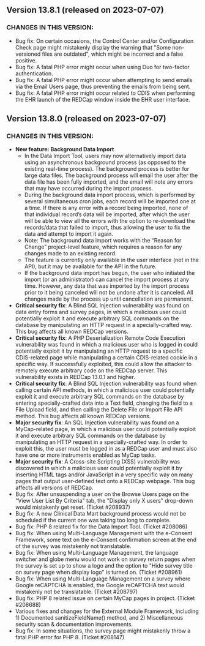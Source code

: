 ## Version 13.8.1 (released on 2023-07-07)
### CHANGES IN THIS VERSION:

- Bug fix: On certain occasions, the Control Center and/or Configuration Check page might mistakenly display the warning that "Some non-versioned files are outdated", which might be incorrect and a false positive.
- Bug fix: A fatal PHP error might occur when using Duo for two-factor authentication.
- Bug fix: A fatal PHP error might occur when attempting to send emails via the Email Users page, thus preventing the emails from being sent.
- Bug fix: A fatal PHP error might occur related to CDIS when performing the EHR launch of the REDCap window inside the EHR user interface.

## Version 13.8.0 (released on 2023-07-07)
### CHANGES IN THIS VERSION:

- **New feature: Background Data Import**
    - In the Data Import Tool, users may now alternatively import data using an asynchronous background process (as opposed to the existing real-time process). The background process is better for large data files. The background process will email the user after the data file has been fully imported, and the email will note any errors that may have occurred during the import process.
    - During the background data import process, which is performed by several simultaneous cron jobs, each record will be imported one at a time. If there is any error with a record being imported, none of that individual record’s data will be imported, after which the user will be able to view all the errors with the option to re-download the records/data that failed to import, thus allowing the user to fix the data and attempt to import it again.
    - Note: The background data import works with the “Reason for Change” project-level feature, which requires a reason for any changes made to an existing record.
    - The feature is currently only available in the user interface (not in the API), but it may be available for the API in the future.
    - If the background data import has begun, the user who initiated the import (or an administrator) can cancel the import process at any time. However, any data that was imported by the import process prior to it being canceled will not be undone after it is canceled. All changes made by the process up until cancellation are permanent.
- **Critical security fix**: A Blind SQL Injection vulnerability was found on data entry forms and survey pages, in which a malicious user could potentially exploit it and execute arbitrary SQL commands on the database by manipulating an HTTP request in a specially-crafted way. This bug affects all known REDCap versions.
- **Critical security fix**: A PHP Deserialization Remote Code Execution vulnerability was found in which a malicious user who is logged in could potentially exploit it by manipulating an HTTP request to a specific CDIS-related page while manipulating a certain CDIS-related cookie in a specific way. If successfully exploited, this could allow the attacker to remotely execute arbitrary code on the REDCap server. This vulnerability exists in REDCap 13.0.1 and higher.
- **Critical security fix**: A Blind SQL Injection vulnerability was found when calling certain API methods, in which a malicious user could potentially exploit it and execute arbitrary SQL commands on the database by entering specially-crafted data into a Text field, changing the field to a File Upload field, and then calling the Delete File or Import File API method. This bug affects all known REDCap versions.
- **Major security fix**: An SQL Injection vulnerability was found on a MyCap-related page, in which a malicious user could potentially exploit it and execute arbitrary SQL commands on the database by manipulating an HTTP request in a specially-crafted way. In order to exploit this, the user must be logged in as a REDCap user and must also have one or more instruments enabled as MyCap tasks.
- **Major security fix**: A Cross-site Scripting (XSS) vulnerability was discovered in which a malicious user could potentially exploit it by inserting HTML tags and/or JavaScript in a very specific way on many pages that output user-defined text onto a REDCap webpage. This bug affects all versions of REDCap.
- Bug fix: After unsuspending a user on the Browse Users page on the "View User List By Criteria" tab, the "Display only X users" drop-down would mistakenly get reset. (Ticket #208937)
- Bug fix: A new Clinical Data Mart background process would not be scheduled if the current one was taking too long to complete.
- Bug fix: PHP 8 related fix for the Data Import Tool. (Ticket #208086)
- Bug fix: When using Multi-Language Management with the e-Consent Framework, some text on the e-Consent confirmation screen at the end of the survey was mistakenly not translatable.
- Bug fix: When using Multi-Language Management, the language switcher and globe menu would not work on survey return pages when the survey is set up to show a logo and the option to "Hide survey title on survey page when display logo" is turned on. (Ticket #208961)
- Bug fix: When using Multi-Language Management on a survey where Google reCAPTCHA is enabled, the Google reCAPTCHA text would mistakenly not be translatable. (Ticket #208797)
- Bug fix: PHP 8 related issue on certain MyCap pages in project. (Ticket #208688)
- Various fixes and changes for the External Module Framework, including 1) Documented sanitizeFieldName() method, and 2) Miscellaneous security scan & documentation improvements.
- Bug fix: In some situations, the survey page might mistakenly throw a fatal PHP error for PHP 8. (Ticket #208147)